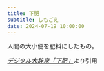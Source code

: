 ```yaml
---
title: 下肥
subtitle: しもごえ
date: 2024-07-19 10:00:00
---
```


人間の大小便を肥料にしたもの。

<cite>[デジタル大辞泉「下肥」](https://dictionary.goo.ne.jp/word/%E4%B8%8B%E8%82%A5/)</cite>より引用